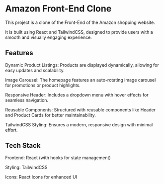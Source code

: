 # Amazon Front-End Clone

This project is a clone of the Front-End of the Amazon shopping website.

It is built using React and TailwindCSS, designed to provide users with a smooth and visually engaging experience.

## Features

Dynamic Product Listings: Products are displayed dynamically, allowing for easy updates and scalability.

Image Carousel: The homepage features an auto-rotating image carousel for promotions or product highlights.

Responsive Header: Includes a dropdown menu with hover effects for seamless navigation.

Reusable Components: Structured with reusable components like Header and Product Cards for better maintainability.

TailwindCSS Styling: Ensures a modern, responsive design with minimal effort.

## Tech Stack

Frontend: React (with hooks for state management)

Styling: TailwindCSS

Icons: React Icons for enhanced UI
